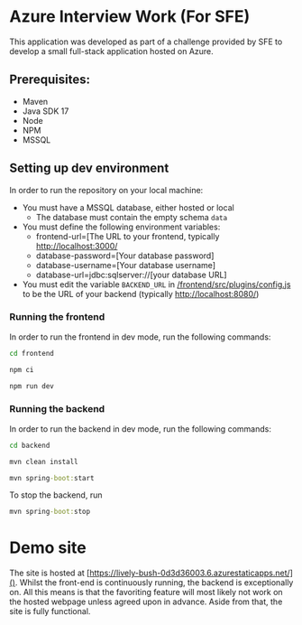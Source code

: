 # Azure Interview Work (For SFE)
This application was developed as part of a challenge provided by SFE to develop a small full-stack application hosted on Azure.
## Prerequisites:
- Maven
- Java SDK 17
- Node
- NPM
- MSSQL
## Setting up dev environment
In order to run the repository on your local machine:
- You must have a MSSQL database, either hosted or local
	- The database must contain the empty schema `data`
- You must define the following environment variables:
	- frontend-url=[The URL to your frontend, typically [http://localhost:3000/]()
	- database-password=[Your database password]
	- database-username=[Your database username]
	- database-url=jdbc:sqlserver://[your database URL]
- You must edit the variable `BACKEND_URL` in [/frontend/src/plugins/config.js]() to be the URL of your backend (typically [http://localhost:8080/]())

### Running the frontend
In order to run the frontend in dev mode, run the following commands:
```bat
cd frontend

npm ci

npm run dev
```
### Running the backend
In order to run the backend in dev mode, run the following commands:
```bat
cd backend

mvn clean install

mvn spring-boot:start
```
To stop the backend, run
```bat
mvn spring-boot:stop
```
# Demo site
The site is hosted at [https://lively-bush-0d3d36003.6.azurestaticapps.net/](). Whilst the front-end is continuously running, the backend is exceptionally on. All this means is that the favoriting feature will most likely not work on the hosted webpage unless agreed upon in advance. Aside from that, the site is fully functional.